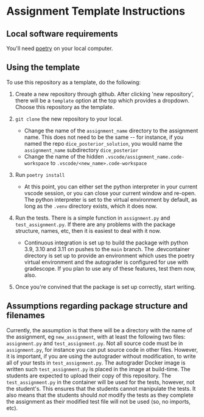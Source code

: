 # Assignment Template Instructions

## Local software requirements

You'll need [poetry](https://python-poetry.org/) on your local computer.

## Using the template

To use this repository as a template, do the following:

1. Create a new repository through github. After clicking
'new repository', there will be a `template` option at the top
which provides a dropdown. Choose this repository as the template.

1. `git clone` the new repository to your local.
    - Change the name of the `assignment_name` directory to the assignment name.
    This does not need to be the same -- for instance, if you named the repo `dice_posterior_solution`,
    you would name the `assignment_name` subdirectory `dice_posterior`
    - Change the name of the hidden
    `.vscode/assignment_name.code-workspace` to
    `.vscode/<new_name>.code-workspace`

1. Run `poetry install`
    - At this point, you can either set the python interpreter in your current
    vscode session, or you can close your current window and re-open. The
    python interpreter is set to the virtual environment by default, as long as
    the `.venv` directory exists, which it does now.

1. Run the tests. There is a simple function in `assignment.py` and
`test_assignment.py`. If there are any problems with the package structure,
names, etc, then it is easiest to deal with it now.
    - Continuous integration is set up to build the package with python 3.9,
    3.10 and 3.11 on pushes to the `main` branch. The .devcontainer directory
    is set up to provide an environment which uses the poetry virtual
    environment and the autograder is configured for use with gradescope. If
    you plan to use any of these features, test them now, also.

1. Once you're convined that the package is set up correctly, start writing.

## Assumptions regarding package structure and filenames

Currently, the assumption is that there will be a directory with the
name of the assignment, eg `new_assignment`, with at least the following
two files: `assignment.py` and `test_assignment.py`. Not all source code
must be in `assignment.py`, for instance you can put source code in other
files. However, it is important, if you are using the autograder without
modification, to write all of your tests in `test_assignment.py`. The
autograder Docker image is written such `test_assignment.py` is placed in the
image at build-time. The students are expected to upload their copy of this
repository. The `test_assignment.py` in the container will be used for the
tests, however, not the student's. This ensures that the students cannot
manipulate the tests. It also means that the students should *not* modify
the tests as they complete the assignment as their modified test file
will not be used (so, no imports, etc).
